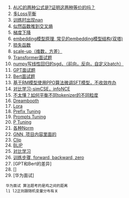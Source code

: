1. [AUC的两种公式是?证明这两种等价的吗？]()
2. [多Loss平衡](https://github.com/Hlufies/Algorithm_Learning/blob/main/%E9%9D%A2%E7%BB%8F/%E5%A4%9ALoss%E5%B9%B3%E8%A1%A1.md)
3. [训练时出现nan](https://github.com/Hlufies/Algorithm_Learning/blob/main/Blogs/%E8%AE%AD%E7%BB%83%E6%97%B6%E5%80%99%E5%87%BA%E7%8E%B0Nan.md)
4. [似然函数推到交叉熵]()
5. [梯度下降](https://zhuanlan.zhihu.com/p/418345156)
6. [embedding模型原理, 常见的embedding模型结构(双塔)](https://github.com/Hlufies/Algorithm_Learning/blob/main/%E9%9D%A2%E7%BB%8F/embedding%E7%9A%84%E5%8E%9F%E7%90%86.md)
7. [损失函数](https://github.com/Hlufies/Algorithm_Learning/blob/main/%E9%9D%A2%E7%BB%8F/%E6%8D%9F%E5%A4%B1%E5%87%BD%E6%95%B0.md)
8. [scale-up（维数，方差）](https://github.com/Hlufies/Algorithm_Learning/blob/main/%E9%9D%A2%E7%BB%8F/Transformer_scale.md)
9. [Transformer面试题](https://github.com/Hlufies/Algorithm_Learning/blob/main/%E9%9D%A2%E7%BB%8F/Transformer%E9%9D%A2%E8%AF%95%E9%A2%98.md)
10. [numpy写线性回归的sgd，（前向，反向，自定义batch）](https://github.com/Hlufies/Algorithm_Learning/blob/main/%E9%9D%A2%E7%BB%8F/numpy%E5%86%99%E7%BA%BF%E6%80%A7%E5%9B%9E%E5%BD%92%E7%9A%84sgd(%E5%89%8D%E5%90%91%EF%BC%8C%E5%8F%8D%E5%90%91%EF%BC%8C%E8%87%AA%E5%AE%9A%E4%B9%89batch).md)
11. [GPT面试题](https://github.com/Hlufies/Algorithm_Learning/blob/main/%E9%9D%A2%E7%BB%8F/GPT.md)
12. [Bert面试题](https://github.com/Hlufies/Algorithm_Learning/blob/main/%E9%9D%A2%E7%BB%8F/Bert%E9%9D%A2%E8%AF%95%E9%A2%98.md)
13. [基于RM模型使用PPO算法微调SFT模型，不收敛咋办](https://github.com/Hlufies/Algorithm_Learning/blob/main/%E9%9D%A2%E7%BB%8F/%E5%9F%BA%E4%BA%8ERM%E6%A8%A1%E5%9E%8B%E4%BD%BF%E7%94%A8PPO%E7%AE%97%E6%B3%95%E5%BE%AE%E8%B0%83SFT%E6%A8%A1%E5%9E%8B%EF%BC%8C%E4%B8%8D%E6%94%B6%E6%95%9B%E5%92%8B%E5%8A%9E.md)
14. [对比学习-simCSE，infoNCE]()
15. [不太懂？如何平衡不同tokenizer的不同粒度]()
16. [Dreambooth]()
17. [Lora]()
18. [Prefix Tuning]()
19. [Prompts Tuning]()
20. [P Tuning]()
21. [各种Norm]()
22. [GNN, 项目内容里面的]()
23. [Clip]()
24. [BLIP]()
25. [对比学习]()
26. [训练步骤, forward, backward, zero]()
27. [GPT和Bert的差异]
28. []
29. [华为面试]
```
华为面试 算法题考的是鸡之间的距离
l1 l2正则跟随机变量分布有关
```
